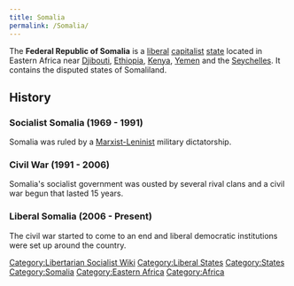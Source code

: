```yaml
---
title: Somalia
permalink: /Somalia/
---
```


The **Federal Republic of Somalia** is a
[liberal](Liberalism "wikilink") [capitalist](Capitalism "wikilink")
[state](List_of_States "wikilink") located in Eastern Africa near
[Djibouti](Djibouti "wikilink"), [Ethiopia](Ethiopia "wikilink"),
[Kenya](Kenya "wikilink"), [Yemen](Yemen "wikilink") and the
[Seychelles](Seychelles "wikilink"). It contains the disputed states of
Somaliland.

## History

### Socialist Somalia (1969 - 1991)

Somalia was ruled by a [Marxist-Leninist](Marxist-Leninism "wikilink")
military dictatorship.

### Civil War (1991 - 2006)

Somalia's socialist government was ousted by several rival clans and a
civil war begun that lasted 15 years.

### Liberal Somalia (2006 - Present)

The civil war started to come to an end and liberal democratic
institutions were set up around the country.

[Category:Libertarian Socialist
Wiki](Category:Libertarian_Socialist_Wiki "wikilink") [Category:Liberal
States](Category:Liberal_States "wikilink")
[Category:States](Category:States "wikilink")
[Category:Somalia](Category:Somalia "wikilink") [Category:Eastern
Africa](Category:Eastern_Africa "wikilink")
[Category:Africa](Category:Africa "wikilink")